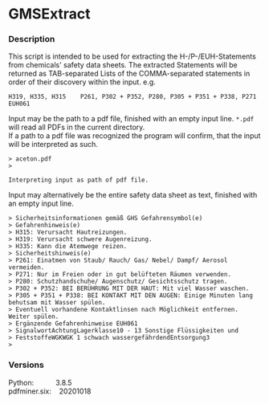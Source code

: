 # GMSExtract

### Description
This script is intended to be used for extracting the H-/P-/EUH-Statements
from chemicals' safety data sheets. The extracted Statements will be returned
as TAB-separated Lists of the COMMA-separated statements in order of their discovery
within the input. e.g.
```
H319, H335, H315	P261, P302 + P352, P280, P305 + P351 + P338, P271	EUH061
```

Input may be the path to a pdf file, finished with an empty input line. `*.pdf` will read all PDFs in the current directory. <br>
If a path to a pdf file was recognized the program will confirm, that the input will be interpreted as such.
```
> aceton.pdf
>

Interpreting input as path of pdf file.
```

Input may alternatively be the entire safety data sheet as text, finished with an empty input line.
```
> Sicherheitsinformationen gemäß GHS Gefahrensymbol(e)
> Gefahrenhinweis(e)
> H315: Verursacht Hautreizungen.
> H319: Verursacht schwere Augenreizung.
> H335: Kann die Atemwege reizen.
> Sicherheitshinweis(e)
> P261: Einatmen von Staub/ Rauch/ Gas/ Nebel/ Dampf/ Aerosol vermeiden.
> P271: Nur im Freien oder in gut belüfteten Räumen verwenden.
> P280: Schutzhandschuhe/ Augenschutz/ Gesichtsschutz tragen.
> P302 + P352: BEI BERÜHRUNG MIT DER HAUT: Mit viel Wasser waschen.
> P305 + P351 + P338: BEI KONTAKT MIT DEN AUGEN: Einige Minuten lang behutsam mit Wasser spülen.
> Eventuell vorhandene Kontaktlinsen nach Möglichkeit entfernen. Weiter spülen.
> Ergänzende Gefahrenhinweise EUH061
> SignalwortAchtungLagerklasse10 - 13 Sonstige Flüssigkeiten und
> FeststoffeWGKWGK 1 schwach wassergefährdendEntsorgung3
>
```

### Versions

Python: &nbsp;&nbsp;&nbsp;&nbsp;&nbsp;&nbsp;&nbsp;&nbsp;&nbsp; 3.8.5 <br>
pdfminer.six: &nbsp;&nbsp; 20201018
